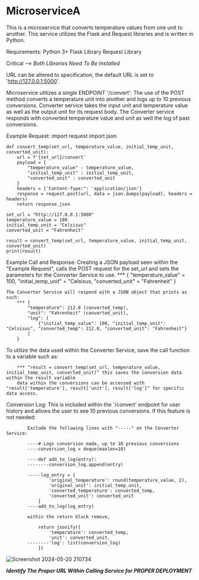 # MicroserviceA
This is a microservice that converts temperature values from one unit to another. This service utilizes the Flask and Request libraries and is written in Python.

Requirements:
    Python 3+
    Flask Library
    Request Library

Critical --> *Both Libraries Need To Be Installed*

URL can be altered to specification, the default URL is set to 'http://127.0.0.1:5000'.

Microservice utilizes a single ENDPOINT '/convert':
    The use of the POST method converts a temperature unit into another and logs up to 10 previous conversions.
    Converter service takes the input unit and temperature value as well as the output unit for its request body.
    The Converter service responds with converted temperature value and unit as well the log of past conversions.

Example Request:
    import request
    import json

    def convert_temp(set_url, temperature_value, initial_temp_unit, converted_unit):
        url = f'{set_url}/convert'
        payload = {
            "temperature_value" : temperature_value,
            "initial_temp_unit" : initial_temp_unit,
            "converted_unit" : converted_unit
        }
        headers = {'Content-Type:": 'application/json'}
        response = request.post(url, data = json.dumps(payload), headers = headers)
        return response.json
    
    set_url = "http://127.0.0.1:5000"
    temperature_value = 100
    initial_temp_unit = "Celsisus"
    converted_unit = "Fahrenheit"

    result = convert_temp(set_url, temperature_value, initial_temp_unit, converted_unit)
    print(result)

Example Call and Response:
    Creating a JSON payload seen within the "Example Request", calls the POST request for the set_url and sets the
        parameters for the Converter Service to use.
                *** {
                    "temperature_value" = 100,
                    "initial_temp_unit" = "Celsisus,
                    "converted_unit" = "Fahrenheit"
                }

    The Converter Service will respond with a JSON object that prints as such:
        *** {
            "temperature": 212.0 (converted_temp),
            "unit": "Fahrenheit" (converted_unit),
            "log": [
                {"initial_temp_value": 100, "initial_temp_unit": "Celsisus", "converted_temp": 212.0, "converted_unit": "Fahrenheit"}
            ]
        }

To utilize the data used within the Converter Service, save the call function to a variable such as:

        *** "result = convert_temp(set_url, temperature_value, initial_temp_unit, converted_unit)" this saves the conversion data within the result variable
        data within the conversions can be accessed with "result['temperature'], result['unit'], result['log']" for specific data access.

Conversion Log:
    This is included within the '/convert' endpoint for user history and allows the user to see 10 previous conversions.
    If this feature is not needed:

            Exclude the following lines with "-----" on the Converter Service:

            ----# Logs conversion made, up to 10 previous conversions
            ----conversion_log = deque(maxlen=10)

            ----def add_to_log(entry):
            --------conversion_log.append(entry)

            -----log_entry = {
                    'original_temperature': round(temperature_value, 2),
                    'original_unit': initial_temp_unit,
                    'converted_temperature': converted_temp,
                    'converted_unit': converted_unit
                }
            ----add_to_log(log_entry)

            within the return block remove,

                return jsonify({
                    'temperature': converted_temp,
                    'unit': converted_unit,
            --------'log': list(conversion_log)
                })
![Screenshot 2024-05-20 210734](https://github.com/ZzEverlasting/MicroserviceA/assets/110805878/38273e88-2bb1-46c8-875b-849c49b20e8b)

***Identify The Proper URL Within Calling Service for PROPER DEPLOYMENT***

